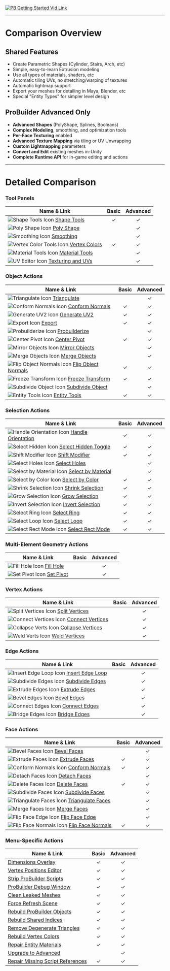 ﻿[![PB Getting Started Vid Link](../images/VidLink_GettingStarted_Slim.png)](https://youtu.be/Ta3HkV_qHTc)

---

# Comparison Overview

## Shared Features
- Create Parametric Shapes (Cylinder, Stairs, Arch, etc)
- Simple, easy-to-learn Extrusion modeling
- Use all types of materials, shaders, etc
- Automatic tiling UVs, no stretching/warping of textures
- Automatic lightmap support
- Export your meshes for detailing in Maya, Blender, etc
- Special "Entity Types" for simpler level design				

## ProBuilder Advanced Only
- **Advanced Shapes** (PolyShape, Splines, Booleans)
- **Complex Modeling**, smoothing, and optimization tools
- **Per-Face Texturing** enabled
- **Advanced Texture Mapping** via tiling or UV Unwrapping
- **Custom Lightmapping** parameters
- **Convert and Edit** existing meshes in-Unity
- **Complete Runtime API** for in-game editing and actions

---

# Detailed Comparison

### Tool Panels

| Name & Link        	| Basic | Advanced  |
| -------------     	|:-----:|:---------:|
| ![Shape Tools Icon](../images/icons/Panel_Shapes.png "Shape Panel Icon") [Shape Tools](https://procore3d.github.io/probuilder2/toolbar/tool-panels/#shape-tools) | ✓ | ✓ |
| ![Poly Shape Icon](../images/icons/NewPolyShape.png "Shape Panel Icon") [Poly Shape](https://procore3d.github.io/probuilder2/toolbar/tool-panels/#poly-shape) | | ✓ |
| ![Smoothing Icon](../images/icons/Panel_Smoothing.png "Smoothing Icon") [Smoothing](https://procore3d.github.io/probuilder2/toolbar/tool-panels/#smoothing) | | ✓ |
| ![Vertex Color Tools Icon](../images/icons/Panel_VertColors.png "Vertex Color Tools Icon") [Vertex Colors](https://procore3d.github.io/probuilder2/toolbar/tool-panels/#vertex-color-tools) | ✓ | ✓ |
| ![Material Tools Icon](../images/icons/Panel_Materials.png "Material Tools Icon") [Material Tools](https://procore3d.github.io/probuilder2/toolbar/tool-panels/#material-tools) | | ✓ |
| ![UV Editor Icon](../images/icons/Panel_UVEditor.png "UV Editor Icon") [Texturing and UVs](https://procore3d.github.io/probuilder2/toolbar/tool-panels/#texturing-and-uvs) | | ✓ |

### Object Actions

| Name & Link        	| Basic | Advanced  |
| -------------     	|:-----:|:---------:|
| ![Triangulate Icon](../images/icons/Object_Triangulate.png "Triangulate Icon") [Triangulate](https://procore3d.github.io/probuilder2/toolbar/object-actions/#triangulate) | | ✓ |
| ![Conform Normals Icon](../images/icons/Object_ConformNormals.png "Conform Normals Icon") [Conform Normals](https://procore3d.github.io/probuilder2/toolbar/object-actions/#conform-normals) | ✓ | ✓ |
| ![Generate UV2 Icon](../images/icons/Object_GenerateUV2.png "Generate UV2 Icon") [Generate UV2](https://procore3d.github.io/probuilder2/toolbar/object-actions/#generate-uv2) | ✓ | ✓ |
| ![Export Icon](../images/icons/Object_Export.png "Export Icon") [Export](https://procore3d.github.io/probuilder2/toolbar/object-actions/#export) | ✓ | ✓ |
| ![Probuilderize Icon](../images/icons/Object_Probuilderize.png "Probuilderize Icon") [Probuilderize](https://procore3d.github.io/probuilder2/toolbar/object-actions/#probuilderize) | | ✓ |
| ![Center Pivot Icon](../images/icons/Pivot_CenterOnObject.png "Center Pivot Icon") [Center Pivot](https://procore3d.github.io/probuilder2/toolbar/object-actions/#center-pivot) | ✓ | ✓ |
| ![Mirror Objects Icon](../images/icons/Object_Mirror.png "Mirror Objects Icon") [Mirror Objects](https://procore3d.github.io/probuilder2/toolbar/object-actions/#mirror-objects) | | ✓ |
| ![Merge Objects Icon](../images/icons/Object_Merge.png "Merge Objects Icon") [Merge Objects](https://procore3d.github.io/probuilder2/toolbar/object-actions/#merge-objects) | | ✓ |
| ![Flip Object Normals Icon](../images/icons/Object_FlipNormals.png "Flip Object Normals Icon") [Flip Object Normals](https://procore3d.github.io/probuilder2/toolbar/object-actions/#flip-object-normals) | ✓ | ✓ |
| ![Freeze Transform Icon](../images/icons/Pivot_Reset.png "Freeze Transform Icon") [Freeze Transform](https://procore3d.github.io/probuilder2/toolbar/object-actions/#reset-freeze-transform) | ✓ | ✓ |
| ![Subdivide Object Icon](../images/icons/Object_Subdivide.png "Subdivide Object Icon") [Subdivide Object](https://procore3d.github.io/probuilder2/toolbar/object-actions/#subdivide) | | ✓ |
| ![Entity Tools Icon](../images/icons/Entity_Trigger.png "Entity Tools Icon") [Entity Tools](https://procore3d.github.io/probuilder2/toolbar/object-actions/#entity-tools) | ✓ | ✓ |

### Selection Actions

| Name & Link        	| Basic | Advanced  |
| -------------     	|:-----:|:---------:|
| ![Handle Orientation Icon](../images/icons/HandleAlign_Local.png "Handle Orientation Icon") [Handle Orientation](https://procore3d.github.io/probuilder2/toolbar/selection-tools/#handle-orientation) | ✓ | ✓ |
| ![Select Hidden Icon](../images/icons/Selection_SelectHidden-ON.png "Select Hidden Icon") [Select Hidden Toggle](https://procore3d.github.io/probuilder2/toolbar/selection-tools/#select-hidden) | ✓ | ✓ |
| ![Shift Modifier Icon](../images/icons/Selection_ShiftDifference.png "Shift Modifier Icon") [Shift Modifier](https://procore3d.github.io/probuilder2/toolbar/selection-tools/#shift-modifier) | ✓ | ✓ |
| ![Select Holes Icon](../images/icons/Selection_SelectHole.png "Select Holes Icon") [Select Holes](https://procore3d.github.io/probuilder2/toolbar/selection-tools/#select-holes) | | ✓ |
| ![Select by Material Icon](../images/icons/Selection_SelectByMaterial.png "Select by Material Icon") [Select by Material](https://procore3d.github.io/probuilder2/toolbar/selection-tools/#select-by-material) | | ✓ |
| ![Select by Color Icon](../images/icons/Selection_SelectByVertexColor.png "Select by Color Icon") [Select by Color](https://procore3d.github.io/probuilder2/toolbar/selection-tools/#select-by-color) | ✓ | ✓ |
| ![Shrink Selection Icon](../images/icons/Selection_Shrink.png "Shrink Selection Icon") [Shrink Selection](https://procore3d.github.io/probuilder2/toolbar/selection-tools/#shrink-selection) | ✓ | ✓ |
| ![Grow Selection Icon](../images/icons/Selection_Grow.png "Grow Selection Icon") [Grow Selection](https://procore3d.github.io/probuilder2/toolbar/selection-tools/#grow-selection) | ✓ | ✓ |
| ![Invert Selection Icon](../images/icons/Selection_Invert.png "Invert Selection Icon") [Invert Selection](https://procore3d.github.io/probuilder2/toolbar/selection-tools/#invert-selection) | ✓ | ✓ |
| ![Select Ring Icon](../images/icons/Selection_Ring.png "Select Ring Icon") [Select Ring](https://procore3d.github.io/probuilder2/toolbar/selection-tools/#select-edge-ring) | ✓ | ✓ |
| ![Select Loop Icon](../images/icons/Selection_Loop.png "Select Loop Icon") [Select Loop](https://procore3d.github.io/probuilder2/toolbar/selection-tools/#select-edge-loop) | ✓ | ✓ |
| ![Select Rect Mode Icon](../images/icons/Selection_Rect_Intersect.png "Select Rect Mode Icon") [Select Rect Mode](https://procore3d.github.io/probuilder2/toolbar/selection-tools/#select-rect-mode) | ✓ | ✓ |

### Multi-Element Geometry Actions

| Name & Link			| Basic | Advanced	|
| ---					|:-----:|:---------:|
| ![Fill Hole Icon](../images/icons/Edge_FillHole.png "Fill Hole Icon") [Fill Hole](https://procore3d.github.io/probuilder2/toolbar/all/#fill-hole) | | ✓ |
| ![Set Pivot Icon](../images/icons/Pivot_CenterOnElements.png "Set Pivot Icon") [Set Pivot](https://procore3d.github.io/probuilder2/toolbar/all/#move-pivot-to-center-of-selected-elements) | | ✓ |

### Vertex Actions

| Name & Link			| Basic | Advanced	|
| ---					|:-----:|:---------:|
| ![Split Vertices Icon](../images/icons/Vert_Connect.png "Split Vertices Icon") [Split Vertices](https://procore3d.github.io/probuilder2/toolbar/vertex/#split-vertices) | | ✓ |
| ![Connect Vertices Icon](../images/icons/Vert_Connect.png "Connect Vertices Icon") [Connect Vertices](https://procore3d.github.io/probuilder2/toolbar/vertex/#connect-vertices) | | ✓ |
| ![Collapse Verts Icon](../images/icons/Vert_Collapse.png "Collapse Vertices Icon") [Collapse Vertices](https://procore3d.github.io/probuilder2/toolbar/vertex/#collapse-vertices) | | ✓ |
| ![Weld Verts Icon](../images/icons/Vert_Weld.png "Weld Vertices Icon") [Weld Vertices](https://procore3d.github.io/probuilder2/toolbar/vertex/#weld-vertices) | | ✓ |

### Edge Actions

| Name & Link			| Basic | Advanced	|
| ---					|:-----:|:---------:|
| ![Insert Edge Loop Icon](../images/icons/Edge_InsertLoop.png "Insert Edge Loop Icon") [Insert Edge Loop](https://procore3d.github.io/probuilder2/toolbar/edge/#insert-edge-loop) | | ✓ |
| ![Subdivide Edges Icon](../images/icons/Edge_Subdivide.png "Subdivide Edges Icon") [Subdivide Edges](https://procore3d.github.io/probuilder2/toolbar/edge/#subivide-edges) | | ✓ |
| ![Extrude Edges Icon](../images/icons/Edge_Extrude.png "Extrude Edges Icon") [Extrude Edges](https://procore3d.github.io/probuilder2/toolbar/edge/#extrude-edges) | | ✓ |
| ![Bevel Edges Icon](../images/icons/Edge_Bevel.png "Bevel Edges Icon") [Bevel Edges](https://procore3d.github.io/probuilder2/toolbar/edge/#bevel-edges) | | ✓ |
| ![Connect Edges Icon](../images/icons/Edge_Connect.png "Connect Edges Icon") [Connect Edges](https://procore3d.github.io/probuilder2/toolbar/edge/#connect-edges) | | ✓ |
| ![Bridge Edges Icon](../images/icons/Edge_Bridge.png "Bridge Edges Icon") [Bridge Edges](https://procore3d.github.io/probuilder2/toolbar/edge/#bridge-edges) | | ✓ |

### Face Actions

| Name & Link			| Basic | Advanced	|
| ---					|:-----:|:---------:|
| ![Bevel Faces Icon](../images/icons/Edge_Bevel.png "Bevel Faces Icon") [Bevel Faces](https://procore3d.github.io/probuilder2/toolbar/face/#bevel-faces) | | ✓ |
| ![Extrude Faces Icon](../images/icons/Face_Extrude.png "Extrude Faces Icon") [Extrude Faces](https://procore3d.github.io/probuilder2/toolbar/face/#extrude-faces) | ✓ | ✓ |
| ![Conform Normals Icon](../images/icons/Face_ConformNormals.png "Conform Normals Icon") [Conform Normals](https://procore3d.github.io/probuilder2/toolbar/face/#conform-normals) | ✓ | ✓ |
| ![Detach Faces Icon](../images/icons/Face_Detach.png "Detach Faces Icon") [Detach Faces](https://procore3d.github.io/probuilder2/toolbar/face/#detach-faces) | | ✓ |
| ![Delete Faces Icon](../images/icons/Face_Delete.png "Delete Faces Icon") [Delete Faces](https://procore3d.github.io/probuilder2/toolbar/face/#delete-faces) | ✓ | ✓ |
| ![Subdivide Faces Icon](../images/icons/Face_Subdivide.png "Subdivide Faces Icon") [Subdivide Faces](https://procore3d.github.io/probuilder2/toolbar/face/#subdivide-faces) | | ✓ |
| ![Triangulate Faces Icon](../images/icons/Face_Triangulate.png "Triangulate Faces Icon") [Triangulate Faces](https://procore3d.github.io/probuilder2/toolbar/face/#triangulate-faces) | | ✓ |
| ![Merge Faces Icon](../images/icons/Face_Merge.png "Merge Faces Icon") [Merge Faces](https://procore3d.github.io/probuilder2/toolbar/face/#merge-faces) | | ✓ |
| ![Flip Face Edge Icon](../images/icons/Face_FlipTri.png "Flip Face Edge Icon") [Flip Face Edge](https://procore3d.github.io/probuilder2/toolbar/face/#flip-face-edge) | | ✓ |
| ![Flip Face Normals Icon](../images/icons/Face_FlipNormals.png "Flip Face Normals Icon") [Flip Face Normals](https://procore3d.github.io/probuilder2/toolbar/face/#flip-face-normals) | ✓ | ✓ |

### Menu-Specific Actions

| Name & Link			| Basic | Advanced	|
| ---					|:-----:|:---------:|
| [Dimensions Overlay](http://www.procore3d.com/docs/menu-actions/#dimensions-overlay) | ✓ |✓|
| [Vertex Positions Editor](http://www.procore3d.com/docs/menu-actions/#vertex-positions-editor) | ✓ |✓|
| [Strip ProBuilder Scripts](http://www.procore3d.com/docs/menu-actions/#strip-probuilder-scripts) | ✓ |✓|
| [ProBuilder Debug Window](http://www.procore3d.com/docs/menu-actions/#probuilder-debug-window) | ✓ |✓|
| [Clean Leaked Meshes](http://www.procore3d.com/docs/menu-actions/#clean-leaked-meshes) | ✓ |✓|
| [Force Refresh Scene](http://www.procore3d.com/docs/menu-actions/#force-refresh-scene) | ✓ |✓|
| [Rebuild ProBuilder Objects](http://www.procore3d.com/docs/menu-actions/#rebuild-probuilder-objects) | ✓ |✓|
| [Rebuild Shared Indices](http://www.procore3d.com/docs/menu-actions/#rebuild-shared-indices) | ✓ |✓|
| [Remove Degenerate Triangles](http://www.procore3d.com/docs/menu-actions/#remove-degenerate-triangles) | ✓ |✓|
| [Rebuild Vertex Colors](http://www.procore3d.com/docs/menu-actions/#rebuild-vertex-colors) | ✓ |✓|
| [Repair Entity Materials](http://www.procore3d.com/docs/menu-actions/#repair-entity-materials) | ✓ |✓|
| [Upgrade to Advanced](http://www.procore3d.com/docs/menu-actions/#upgrade-to-advanced) | |✓|
| [Repair Missing Script References](http://www.procore3d.com/docs/menu-actions/#repair-missing-script-referenes) | ✓ |✓|















